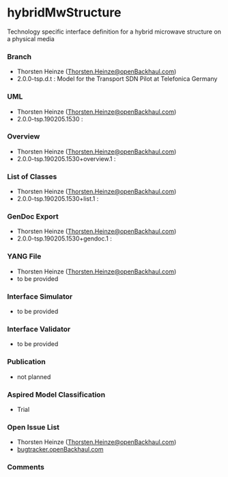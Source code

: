 # hybridMwStructure
Technology specific interface definition for a hybrid microwave structure on a physical media 

### Branch
- Thorsten Heinze (Thorsten.Heinze@openBackhaul.com)
- 2.0.0-tsp.d.t : Model for the Transport SDN Pilot at Telefonica Germany

### UML
- Thorsten Heinze (Thorsten.Heinze@openBackhaul.com)
- 2.0.0-tsp.190205.1530 : [](./)

### Overview 
- Thorsten Heinze (Thorsten.Heinze@openBackhaul.com)
- 2.0.0-tsp.190205.1530+overview.1 : [](./)

### List of Classes
- Thorsten Heinze (Thorsten.Heinze@openBackhaul.com)
- 2.0.0-tsp.190205.1530+list.1 : [](./)

### GenDoc Export
- Thorsten Heinze (Thorsten.Heinze@openBackhaul.com)
- 2.0.0-tsp.190205.1530+gendoc.1 : [](./)

### YANG File
- Thorsten Heinze (Thorsten.Heinze@openBackhaul.com)
- to be provided

### Interface Simulator
- to be provided

### Interface Validator
- to be provided

### Publication
- not planned

### Aspired Model Classification
- Trial

### Open Issue List
- Thorsten Heinze (Thorsten.Heinze@openBackhaul.com)
- [bugtracker.openBackhaul.com](https://bugtracker.openBackhaul.com)

### Comments
